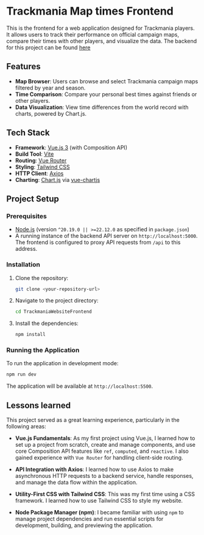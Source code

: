 # Trackmania Map times Frontend

This is the frontend for a web application designed for Trackmania players. It allows users to track their performance on official campaign maps, compare their times with other players, and visualize the data.
The backend for this project can be found [here](https://github.com/185august/TrackmaniaProjectAPI)

## Features

- **Map Browser**: Users can browse and select Trackmania campaign maps filtered by year and season.
- **Time Comparison**: Compare your personal best times against friends or other players.
- **Data Visualization**: View time differences from the world record with charts, powered by Chart.js.

## Tech Stack

- **Framework**: [Vue.js 3](https://vuejs.org/) (with Composition API)
- **Build Tool**: [Vite](https://vitejs.dev/)
- **Routing**: [Vue Router](https://router.vuejs.org/)
- **Styling**: [Tailwind CSS](https://tailwindcss.com/)
- **HTTP Client**: [Axios](https://axios-http.com/)
- **Charting**: [Chart.js](https://www.chartjs.org/) via [vue-chartjs](https://vue-chartjs.org/)

## Project Setup

### Prerequisites

- [Node.js](https://nodejs.org/) (version `^20.19.0 || >=22.12.0` as specified in `package.json`)
- A running instance of the backend API server on `http://localhost:5000`. The frontend is configured to proxy API requests from `/api` to this address.

### Installation

1.  Clone the repository:
    ```sh
    git clone <your-repository-url>
    ```
2.  Navigate to the project directory:
    ```sh
    cd TrackmaniaWebsiteFrontend
    ```
3.  Install the dependencies:
    ```sh
    npm install
    ```

### Running the Application

To run the application in development mode:

```sh
npm run dev
```

The application will be available at `http://localhost:5500`.

## Lessons learned

This project served as a great learning experience, particularly in the following areas:

- **Vue.js Fundamentals**: As my first project using Vue.js, I learned how to set up a project from scratch, create and manage components, and use core Composition API features like `ref`, `computed`, and `reactive`. I also gained experience with `Vue Router` for handling client-side routing.

- **API Integration with Axios**: I learned how to use Axios to make asynchronous HTTP requests to a backend service, handle responses, and manage the data flow within the application.

- **Utility-First CSS with Tailwind CSS**: This was my first time using a CSS framework. I learned how to use Tailwind CSS to style my website.

- **Node Package Manager (npm)**: I became familiar with using `npm` to manage project dependencies and run essential scripts for development, building, and previewing the application.
